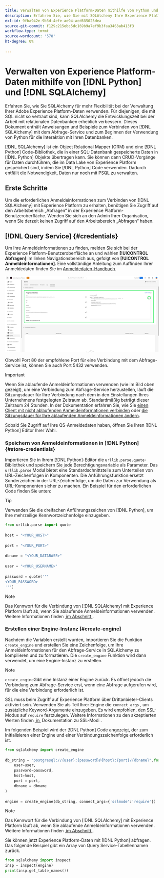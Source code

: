 ```yaml
---
title: Verwalten von Experience Platform-Daten mithilfe von Python und SQLAlchemy
description: Erfahren Sie, wie Sie mit SQLAlchemy Ihre Experience Platform-Daten mit Python anstelle von SQL verwalten können.
exl-id: 9fba942e-9b3d-4efe-ae94-aed685025dea
source-git-commit: f129c215ebc5dc169b9a7ef9b3faa3463ab413f3
workflow-type: tm+mt
source-wordcount: '578'
ht-degree: 0%

---
```


# Verwalten von Experience Platform-Daten mithilfe von [!DNL Python] und [!DNL SQLAlchemy]

Erfahren Sie, wie Sie SQLAlchemy für mehr Flexibilität bei der Verwaltung Ihrer Adobe Experience Platform-Daten verwenden. Für diejenigen, die mit SQL nicht so vertraut sind, kann SQLAlchemy die Entwicklungszeit bei der Arbeit mit relationalen Datenbanken erheblich verbessern. Dieses Dokument enthält Anweisungen und Beispiele zum Verbinden von [!DNL SQLAlchemy] mit dem Abfrage-Service und zum Beginnen der Verwendung von Python für die Interaktion mit Ihren Datenbanken.

[!DNL SQLAlchemy] ist ein Object Relational Mapper (ORM) und eine [!DNL Python] Code-Bibliothek, die in einer SQL-Datenbank gespeicherte Daten in [!DNL Python] Objekte übertragen kann. Sie können dann CRUD-Vorgänge für Daten durchführen, die im Data Lake von Experience Platform gespeichert sind, indem Sie [!DNL Python] Code verwenden. Dadurch entfällt die Notwendigkeit, Daten nur noch mit PSQL zu verwalten.

## Erste Schritte

Um die erforderlichen Anmeldeinformationen zum Verbinden von [!DNL SQLAlchemy] mit Experience Platform zu erhalten, benötigen Sie Zugriff auf den Arbeitsbereich „Abfragen“ in der Experience Platform-Benutzeroberfläche. Wenden Sie sich an den Admin Ihrer Organisation, wenn Sie derzeit keinen Zugriff auf den Arbeitsbereich „Abfragen“ haben.

## [!DNL Query Service] {#credentials}

Um Ihre Anmeldeinformationen zu finden, melden Sie sich bei der Experience Platform-Benutzeroberfläche an und wählen **[!UICONTROL Abfragen]** im linken Navigationsbereich aus, gefolgt von **[!UICONTROL Anmeldeinformationen]**. Eine vollständige Anleitung zum Auffinden Ihrer Anmeldedaten finden Sie im [Anmeldedaten-Handbuch](../ui/credentials.md).

![Die Registerkarte „Anmeldeinformationen“ mit hervorgehobenen ablaufenden Anmeldeinformationen für den Abfrage-Service.](../images/use-cases/credentials.png)

Obwohl Port 80 der empfohlene Port für eine Verbindung mit dem Abfrage-Service ist, können Sie auch Port 5432 verwenden.

>[!IMPORTANT]
>
>Wenn Sie ablaufende Anmeldeinformationen verwenden (wie im Bild oben gezeigt), um eine Verbindung zum Abfrage-Service herzustellen, läuft die Sitzungsdauer für Ihre Verbindung nach dem in den Einstellungen Ihres Unternehmens festgelegten Zeitraum ab. Standardmäßig beträgt dieser Zeitraum 24 Stunden. In der Dokumentation erfahren Sie, wie Sie [einen Client mit nicht ablaufenden Anmeldeinformationen verbinden](../ui/credentials.md#non-expiring-credentials) oder [die Sitzungsdauer für Ihre ablaufenden Anmeldeinformationen ändern](../ui/credentials.md#expiring-credentials).

Sobald Sie Zugriff auf Ihre QS-Anmeldedaten haben, öffnen Sie Ihren [!DNL Python] Editor Ihrer Wahl.

### Speichern von Anmeldeinformationen in [!DNL Python] {#store-credentials}

Importieren Sie in Ihrem [!DNL Python]-Editor die `urllib.parse.quote`-Bibliothek und speichern Sie jede Berechtigungsvariable als Parameter. Das `urllib.parse` Modul bietet eine Standardschnittstelle zum Unterteilen von URL-Zeichenfolgen in Komponenten. Die Anführungsfunktion ersetzt Sonderzeichen in der URL-Zeichenfolge, um die Daten zur Verwendung als URL-Komponenten sicher zu machen. Ein Beispiel für den erforderlichen Code finden Sie unten:

>[!TIP]
>
>Verwenden Sie die dreifachen Anführungszeichen von [!DNL Python], um Ihre mehrzeilige Kennwortzeichenfolge einzugeben.

```python
from urllib.parse import quote

host = "<YOUR_HOST>"

port = "<YOUR_PORT>"

dbname = "<YOUR_DATABASE>"

user = "<YOUR_USERNAME>"

password = quote('''
<YOUR_PASSWORD>
''')
```

>[!NOTE]
>
>Das Kennwort für die Verbindung von [!DNL SQLAlchemy] mit Experience Platform läuft ab, wenn Sie ablaufende Anmeldeinformationen verwenden. Weitere Informationen finden [&#x200B; im Abschnitt &#x200B;](#credentials) .

### Erstellen einer Engine-Instanz [#create-engine]

Nachdem die Variablen erstellt wurden, importieren Sie die Funktion `create_engine` und erstellen Sie eine Zeichenfolge, um Ihre Anmeldeinformationen für den Abfrage-Service in SQLAlchemy zu kompilieren und zu formatieren. Die `create_engine` Funktion wird dann verwendet, um eine Engine-Instanz zu erstellen.

>[!NOTE]
>
>`create_engine`Gibt eine Instanz einer Engine zurück. Es öffnet jedoch die Verbindung zum Abfrage-Service erst, wenn eine Abfrage aufgerufen wird, für die eine Verbindung erforderlich ist.

SSL muss beim Zugriff auf Experience Platform über Drittanbieter-Clients aktiviert sein. Verwenden Sie als Teil Ihrer Engine die `connect_args` , um zusätzliche Keyword-Argumente einzugeben. Es wird empfohlen, den SSL-Modus auf `require` festzulegen. Weitere Informationen zu den akzeptierten Werten finden [&#x200B; in &#x200B;](../clients/ssl-modes.md) Dokumentation zu SSL-Modi .

Im folgenden Beispiel wird der [!DNL Python] Code angezeigt, der zum Initialisieren einer Engine und einer Verbindungszeichenfolge erforderlich ist.

```python
from sqlalchemy import create_engine

db_string = "postgresql://{user}:{password}@{host}:{port}/{dbname}".format(
    user=user,
    password=password,
    host=host,
    port = port,
    dbname = dbname
)

engine = create_engine(db_string, connect_args={'sslmode':'require'})
```

>[!NOTE]
>
>Das Kennwort für die Verbindung von [!DNL SQLAlchemy] mit Experience Platform läuft ab, wenn Sie ablaufende Anmeldeinformationen verwenden. Weitere Informationen finden [&#x200B; im Abschnitt &#x200B;](#credentials) .

Sie können jetzt Experience Platform-Daten mit [!DNL Python] abfragen. Das folgende Beispiel gibt ein Array von Query Service-Tabellennamen zurück.

```python
from sqlalchemy import inspect
insp = inspect(engine)
print(insp.get_table_names())
```

